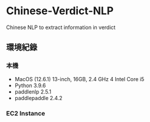 # Chinese-Verdict-NLP
Chinese NLP to extract information in verdict 

## 環境紀錄

### 本機

- MacOS (12.6.1) 13-inch, 16GB, 2.4 GHz 4 Intel Core i5
- Python 3.9.6
- paddlenlp 2.5.1
- paddlepaddle 2.4.2

### EC2 Instance



